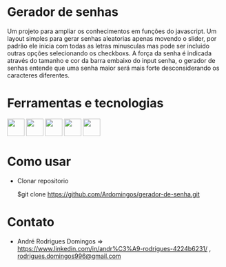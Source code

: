 # Gerador de senhas


Um projeto para ampliar os conhecimentos em funções do javascript. Um layout simples para gerar senhas aleatorias apenas movendo o slider, por padrão ele inicia com todas as letras minusculas mas pode ser incluido outras opções selecionando os checkboxs. A força da senha é indicada através do tamanho e cor da barra embaixo do input senha, o gerador de senhas entende que uma senha maior será mais forte desconsiderando os caracteres diferentes. 
    
    
    
# Ferramentas e tecnologias

<img src="https://cdn.jsdelivr.net/gh/devicons/devicon/icons/vscode/vscode-original.svg" width="40" height="40"/> <img src="https://cdn.jsdelivr.net/gh/devicons/devicon/icons/git/git-original.svg" width="40" height="40"/> <img src="https://cdn.jsdelivr.net/gh/devicons/devicon/icons/javascript/javascript-plain.svg" width="40" height="40"/> <img src="https://cdn.jsdelivr.net/gh/devicons/devicon/icons/css3/css3-original.svg" width="40" height="40"/> <img src="https://cdn.jsdelivr.net/gh/devicons/devicon/icons/html5/html5-original.svg" width="40" height="40"/>
          
          
# Como usar

* Clonar repositorio

    $git clone https://github.com/Ardomingos/gerador-de-senha.git
    
    

# Contato

* André Rodrigues Domingos => https://www.linkedin.com/in/andr%C3%A9-rodrigues-4224b6231/ , rodrigues.domingos996@gmail.com
          
          
          
